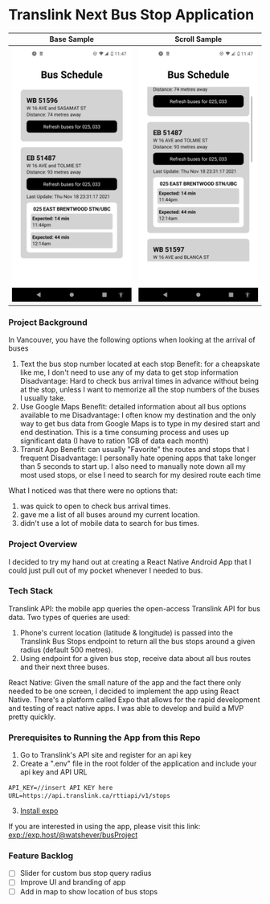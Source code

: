 # Translink Next Bus Stop Application

Base Sample|Scroll Sample   
--- | ---
![Demo app image](./assets/Demo1.png) | ![Demo app image](./assets/Demo2.png)

### Project Background
In Vancouver, you have the following options when looking at the arrival of buses

1. Text the bus stop number located at each stop
    Benefit: for a cheapskate like me, I don't need to use any of my data to get stop information
    Disadvantage: Hard to check bus arrival times in advance without being at the stop, unless I want to memorize all the stop numbers of the buses I usually take. 
2. Use Google Maps
    Benefit: detailed information about all bus options available to me
    Disadvantage: I often know my destination and the only way to get bus data from Google Maps is to type in my desired start and end destination. This is a time consuming process and uses up significant data (I have to ration 1GB of data each month)
3. Transit App
    Benefit: can usually "Favorite" the routes and stops that I frequent
    Disadvantage: I personally hate opening apps that take longer than 5 seconds to start up. I also need to manually note down all my most used stops, or else I need to search for my desired route each time

What I noticed was that there were no options that:
1. was quick to open to check bus arrival times.
2. gave me a list of all buses around my current location.
3. didn't use a lot of mobile data to search for bus times.

### Project Overview
I decided to try my hand out at creating a React Native Android App that I could just pull out of my pocket whenever I needed to bus. 

### Tech Stack
Translink API: the mobile app queries the open-access Translink API for bus data. Two types of queries are used:
1. Phone's current location (latitude & longitude) is passed into the Translink Bus Stops endpoint to return all the bus stops around a given radius (default 500 metres).
2. Using endpoint for a given bus stop, receive data about all bus routes and their next three buses. 

React Native: Given the small nature of the app and the fact there only needed to be one screen, I decided to implement the app using React Native. There's a platform called Expo that allows for the rapid development and testing of react native apps. I was able to develop and build a MVP pretty quickly. 

### Prerequisites to Running the App from this Repo
1. Go to Translink's API site and register for an api key
2. Create a ".env" file in the root folder of the application and include your api key and API URL
```
API_KEY=//insert API KEY here
URL=https://api.translink.ca/rttiapi/v1/stops
```
3. [Install expo](https://expo.dev)

If you are interested in using the app, please visit this link: [exp://exp.host/@watshever/busProject](https://exp.host/@watshever/busProject)


### Feature Backlog
- [ ] Slider for custom bus stop query radius
- [ ] Improve UI and branding of app
- [ ] Add in map to show location of bus stops
